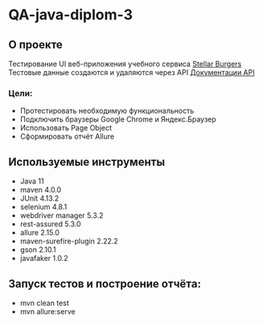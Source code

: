 # QA-java-diplom-3
## О проекте
Тестирование UI веб-приложения учебного сервиса [Stellar Burgers](https://stellarburgers.nomoreparties.site/)
Тестовые данные создаются и удаляются через API [Документации API](https://code.s3.yandex.net/qa-automation-engineer/java/cheatsheets/paid-track/diplom/api-documentation.pdf)
### Цели:
- Протестировать необходимую функциональность
- Подключить браузеры Google Chrome и Яндекс.Браузер
- Использовать Page Object
- Сформировать отчёт Allure

## Используемые инструменты
- Java 11
- maven 4.0.0
- JUnit 4.13.2
- selenium 4.8.1
- webdriver manager 5.3.2
- rest-assured 5.3.0
- allure 2.15.0
- maven-surefire-plugin 2.22.2
- gson 2.10.1
- javafaker 1.0.2

## Запуск тестов и построение отчёта:
- mvn clean test
- mvn allure:serve
